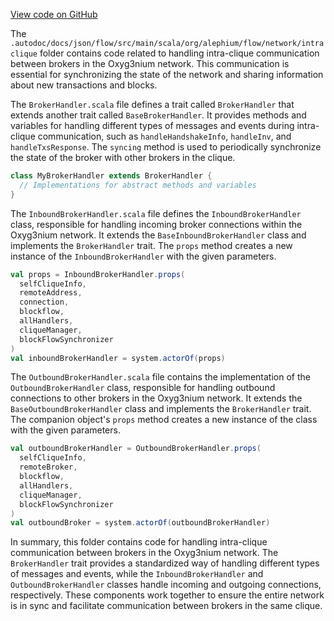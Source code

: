 [View code on GitHub](https://github.com/alephium/alephium/.autodoc/docs/json/flow/src/main/scala/org/alephium/flow/network/intraclique)

The `.autodoc/docs/json/flow/src/main/scala/org/alephium/flow/network/intraclique` folder contains code related to handling intra-clique communication between brokers in the Oxyg3nium network. This communication is essential for synchronizing the state of the network and sharing information about new transactions and blocks.

The `BrokerHandler.scala` file defines a trait called `BrokerHandler` that extends another trait called `BaseBrokerHandler`. It provides methods and variables for handling different types of messages and events during intra-clique communication, such as `handleHandshakeInfo`, `handleInv`, and `handleTxsResponse`. The `syncing` method is used to periodically synchronize the state of the broker with other brokers in the clique.

```scala
class MyBrokerHandler extends BrokerHandler {
  // Implementations for abstract methods and variables
}
```

The `InboundBrokerHandler.scala` file defines the `InboundBrokerHandler` class, responsible for handling incoming broker connections within the Oxyg3nium network. It extends the `BaseInboundBrokerHandler` class and implements the `BrokerHandler` trait. The `props` method creates a new instance of the `InboundBrokerHandler` with the given parameters.

```scala
val props = InboundBrokerHandler.props(
  selfCliqueInfo,
  remoteAddress,
  connection,
  blockflow,
  allHandlers,
  cliqueManager,
  blockFlowSynchronizer
)
val inboundBrokerHandler = system.actorOf(props)
```

The `OutboundBrokerHandler.scala` file contains the implementation of the `OutboundBrokerHandler` class, responsible for handling outbound connections to other brokers in the Oxyg3nium network. It extends the `BaseOutboundBrokerHandler` class and implements the `BrokerHandler` trait. The companion object's `props` method creates a new instance of the class with the given parameters.

```scala
val outboundBrokerHandler = OutboundBrokerHandler.props(
  selfCliqueInfo,
  remoteBroker,
  blockflow,
  allHandlers,
  cliqueManager,
  blockFlowSynchronizer
)
val outboundBroker = system.actorOf(outboundBrokerHandler)
```

In summary, this folder contains code for handling intra-clique communication between brokers in the Oxyg3nium network. The `BrokerHandler` trait provides a standardized way of handling different types of messages and events, while the `InboundBrokerHandler` and `OutboundBrokerHandler` classes handle incoming and outgoing connections, respectively. These components work together to ensure the entire network is in sync and facilitate communication between brokers in the same clique.
